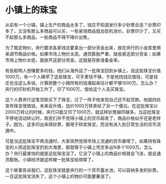 # 小镇上的珠宝

从前有一个小镇，镇上生产的商品太多了，钱庄不知道发行多少钞票合适？钞票印多了，又没有那么多商品可以买，一些紧俏商品就会趁机涨价。钞票印少了，又买不起那么多商品，一些商品不得不降价出售。

为了稳定物价，央行要求各家钱庄要拿出一部分资金出来，放在央行的小金库里用来调节商品价格。如果市场上物价太高，通货膨胀严重，就收紧这部分资金；如果市场上物价太低，就放开这部分资金。这就是存款准备金率。

有些聪明人想赚更多的钱，他们从海外运了一批珠宝回到乡镇上，说这些珠宝价值1000万。有一个人稀罕了这些珠宝，可手里钱不够。于是他找钱庄借钱，可是钱庄也没这么多钱，计算把整个小镇所有的钱凑起来估计都不够1000万。怎么办？央行的印钞机开始工作了，印了1000万，借给这个人去买珠宝。

这个人靠央行这笔贷款买下了珠宝，过了一阵子他发现自己还不起贷款。他就四处宣传珠宝很值钱，未来会升值，加价1000万转卖给了另一个傻瓜。在这批珠宝以2000万转让的时候，央行只能又印了1000万，就这样钞票越印越多。当这批珠宝不停地流动转让时，居民们并不觉得小镇上的货币超发了，商品价格似乎还是老样子。因为，这多印出来得钞票，都用于转卖珠宝，而没有进入到日常生活的货币流通中。

可是当这批珠宝不再流通时，大家突然觉得市场上流通的货币暴增了。如果持有珠宝的人把这批珠宝扔到大海里，那就等于小镇上凭空多出N多个1000万。怎么办？央行最害怕的就是这批珠宝没了。它没了小镇上的商品价格就会飞涨，就会通货膨胀。小镇经济就这样被一批珠宝给绑架了。

这个故事告诉我们，这批珠宝就是央行的一个货币蓄水池，可以容纳多发的钞票。一旦这批珠宝消失了，这个小镇上的物价可能要暴涨了。
